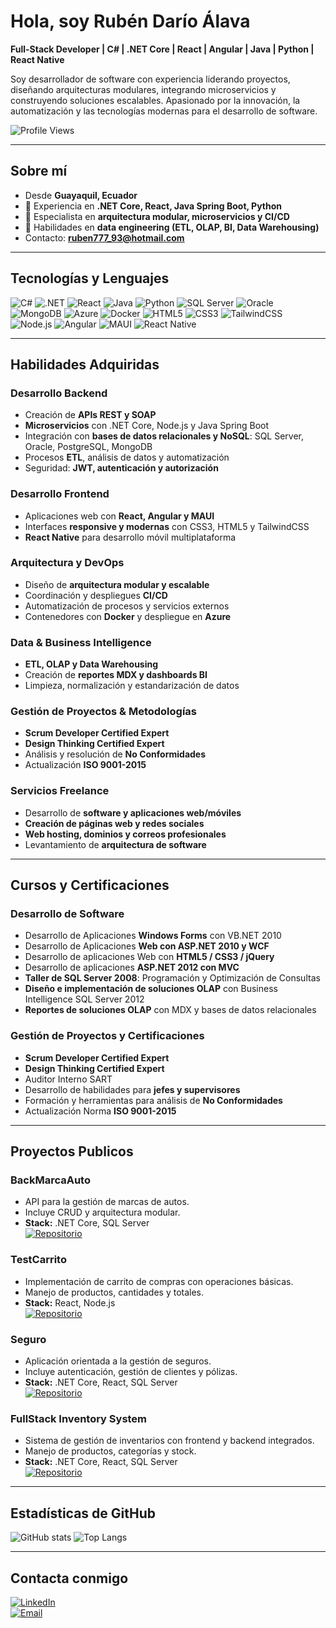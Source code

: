 # Hola, soy Rubén Darío Álava

**Full-Stack Developer | C# | .NET Core | React | Angular | Java | Python | React Native**

Soy desarrollador de software con experiencia liderando proyectos, diseñando arquitecturas modulares, integrando microservicios y construyendo soluciones escalables. Apasionado por la innovación, la automatización y las tecnologías modernas para el desarrollo de software.

![Profile Views](https://komarev.com/ghpvc/?username=RDXXI&style=flat-square&color=blue)

---

## Sobre mí
- Desde **Guayaquil, Ecuador**  
- 🔹 Experiencia en **.NET Core, React, Java Spring Boot, Python**  
- 🔹 Especialista en **arquitectura modular, microservicios y CI/CD**  
- 🔹 Habilidades en **data engineering (ETL, OLAP, BI, Data Warehousing)**  
- Contacto: **ruben777_93@hotmail.com**  

---

## Tecnologías y Lenguajes
![C#](https://img.shields.io/badge/C%23-239120?style=for-the-badge&logo=c-sharp&logoColor=white)
![.NET](https://img.shields.io/badge/.NET-512BD4?style=for-the-badge&logo=dotnet&logoColor=white)
![React](https://img.shields.io/badge/React-20232A?style=for-the-badge&logo=react&logoColor=61DAFB)
![Java](https://img.shields.io/badge/Java-ED8B00?style=for-the-badge&logo=openjdk&logoColor=white)
![Python](https://img.shields.io/badge/Python-3776AB?style=for-the-badge&logo=python&logoColor=white)
![SQL Server](https://img.shields.io/badge/SQL%20Server-CC2927?style=for-the-badge&logo=microsoftsqlserver&logoColor=white)
![Oracle](https://img.shields.io/badge/Oracle-F80000?style=for-the-badge&logo=oracle&logoColor=white)
![MongoDB](https://img.shields.io/badge/MongoDB-47A248?style=for-the-badge&logo=mongodb&logoColor=white)
![Azure](https://img.shields.io/badge/Azure-0078D4?style=for-the-badge&logo=microsoftazure&logoColor=white)
![Docker](https://img.shields.io/badge/Docker-2496ED?style=for-the-badge&logo=docker&logoColor=white)
![HTML5](https://img.shields.io/badge/HTML5-E34F26?style=for-the-badge&logo=html5&logoColor=white)
![CSS3](https://img.shields.io/badge/CSS3-1572B6?style=for-the-badge&logo=css3&logoColor=white)
![TailwindCSS](https://img.shields.io/badge/TailwindCSS-06B6D4?style=for-the-badge&logo=tailwind-css&logoColor=white)
![Node.js](https://img.shields.io/badge/Node.js-339933?style=for-the-badge&logo=node.js&logoColor=white)
![Angular](https://img.shields.io/badge/Angular-DD0031?style=for-the-badge&logo=angular&logoColor=white)
![MAUI](https://img.shields.io/badge/.NET%20MAUI-512BD4?style=for-the-badge&logo=dotnet&logoColor=white)
![React Native](https://img.shields.io/badge/React%20Native-20232A?style=for-the-badge&logo=react&logoColor=61DAFB)

---

## Habilidades Adquiridas

### Desarrollo Backend
- Creación de **APIs REST y SOAP**  
- **Microservicios** con .NET Core, Node.js y Java Spring Boot  
- Integración con **bases de datos relacionales y NoSQL**: SQL Server, Oracle, PostgreSQL, MongoDB  
- Procesos **ETL**, análisis de datos y automatización  
- Seguridad: **JWT, autenticación y autorización**  

### Desarrollo Frontend
- Aplicaciones web con **React, Angular y MAUI**  
- Interfaces **responsive y modernas** con CSS3, HTML5 y TailwindCSS  
- **React Native** para desarrollo móvil multiplataforma  

### Arquitectura y DevOps
- Diseño de **arquitectura modular y escalable**  
- Coordinación y despliegues **CI/CD**  
- Automatización de procesos y servicios externos  
- Contenedores con **Docker** y despliegue en **Azure**  

### Data & Business Intelligence
- **ETL, OLAP y Data Warehousing**  
- Creación de **reportes MDX y dashboards BI**  
- Limpieza, normalización y estandarización de datos  

### Gestión de Proyectos & Metodologías
- **Scrum Developer Certified Expert**  
- **Design Thinking Certified Expert**  
- Análisis y resolución de **No Conformidades**  
- Actualización **ISO 9001-2015**  

### Servicios Freelance
- Desarrollo de **software y aplicaciones web/móviles**  
- **Creación de páginas web y redes sociales**  
- **Web hosting, dominios y correos profesionales**  
- Levantamiento de **arquitectura de software**  

---

## Cursos y Certificaciones

### Desarrollo de Software
- Desarrollo de Aplicaciones **Windows Forms** con VB.NET 2010  
- Desarrollo de Aplicaciones **Web con ASP.NET 2010 y WCF**  
- Desarrollo de aplicaciones Web con **HTML5 / CSS3 / jQuery**  
- Desarrollo de aplicaciones **ASP.NET 2012 con MVC**  
- **Taller de SQL Server 2008**: Programación y Optimización de Consultas  
- **Diseño e implementación de soluciones OLAP** con Business Intelligence SQL Server 2012  
- **Reportes de soluciones OLAP** con MDX y bases de datos relacionales  

### Gestión de Proyectos y Certificaciones
- **Scrum Developer Certified Expert**  
- **Design Thinking Certified Expert**  
- Auditor Interno SART  
- Desarrollo de habilidades para **jefes y supervisores**  
- Formación y herramientas para análisis de **No Conformidades**  
- Actualización Norma **ISO 9001-2015**  

---

## Proyectos Publicos

### BackMarcaAuto
- API para la gestión de marcas de autos.  
- Incluye CRUD y arquitectura modular.  
- **Stack:** .NET Core, SQL Server  
[![Repositorio](https://img.shields.io/badge/Repositorio-28a745?style=for-the-badge&logo=github&logoColor=white)](https://github.com/RDXXI/BackMarcaAuto)


### TestCarrito
- Implementación de carrito de compras con operaciones básicas.  
- Manejo de productos, cantidades y totales.  
- **Stack:** React, Node.js  
[![Repositorio](https://img.shields.io/badge/Repositorio-28a745?style=for-the-badge&logo=github&logoColor=white)](https://github.com/RDXXI/testCarrito/)



### Seguro
- Aplicación orientada a la gestión de seguros.  
- Incluye autenticación, gestión de clientes y pólizas.  
- **Stack:** .NET Core, React, SQL Server  
[![Repositorio](https://img.shields.io/badge/Repositorio-28a745?style=for-the-badge&logo=github&logoColor=white)](https://github.com/RDXXI/seguro)


### FullStack Inventory System
- Sistema de gestión de inventarios con frontend y backend integrados.  
- Manejo de productos, categorías y stock.  
- **Stack:** .NET Core, React, SQL Server  
[![Repositorio](https://img.shields.io/badge/Repositorio-28a745?style=for-the-badge&logo=github&logoColor=white)](https://github.com/RDXXI/fullstack-inventory-system)


---

## Estadísticas de GitHub
![GitHub stats](https://github-readme-stats.vercel.app/api?username=RDXXI&show_icons=true&theme=radical)
![Top Langs](https://github-readme-stats.vercel.app/api/top-langs/?username=RDXXI&layout=compact&theme=radical)

---

## Contacta conmigo
[![LinkedIn](https://img.shields.io/badge/LinkedIn-0A66C2?style=for-the-badge&logo=linkedin&logoColor=white)](https://www.linkedin.com/in/rub%C3%A9n-dar%C3%ADo-alava-0699a596/)  
[![Email](https://img.shields.io/badge/Email-0078D4?style=for-the-badge&logo=gmail&logoColor=white)](mailto:ruben777_93@hotmail.com)
